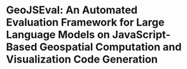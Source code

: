 # GeoJSEval: An Automated Evaluation Framework for Large Language Models on JavaScript-Based Geospatial Computation and Visualization Code Generation